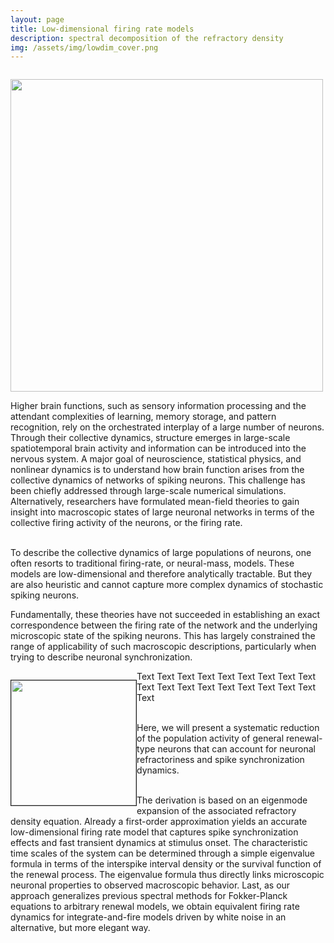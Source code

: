 ```yaml
---
layout: page
title: Low-dimensional firing rate models
description: spectral decomposition of the refractory density
img: /assets/img/lowdim_cover.png
---
```



<div><p style="float: left;"><img src="{{ site.baseurl }}/assets/img/activity_fig.png" alt="" title="overview" style="float: left" width="500px" height="auto" padding="3px"></p>    
<p>Higher brain functions, such as sensory information processing and the attendant complexities of learning, memory storage, and pattern recognition, rely on the orchestrated interplay of a large number of neurons.
Through their collective dynamics, structure emerges in large-scale spatiotemporal brain activity and information can be introduced into the nervous system.
A major goal of neuroscience, statistical physics, and nonlinear dynamics is to understand how brain
function arises from the collective dynamics of networks of spiking neurons. This challenge has been
chiefly addressed through large-scale numerical simulations. Alternatively, researchers have formulated
mean-field theories to gain insight into macroscopic states of large neuronal networks in terms of the
collective firing activity of the neurons, or the firing rate.
</div>

<br>
To describe the collective dynamics of large populations of neurons, one often resorts to traditional firing-rate, or neural-mass, models. These models are low-dimensional and therefore analytically tractable. But they are also heuristic and cannot capture more complex dynamics of stochastic spiking neurons.


Fundamentally, these theories have not succeeded in
establishing an exact correspondence between the firing rate of the network and the underlying microscopic
state of the spiking neurons. This has largely constrained the range of applicability of such macroscopic
descriptions, particularly when trying to describe neuronal synchronization.

<div><p style="float: left;"><img src="http://placekitten.com/g/200/200" height="200px" width="200px" border="1px"></p>
<p>Text Text Text Text Text Text Text Text Text Text Text Text Text Text Text Text Text Text Text</p>
</div>

<br>
Here, we will present a systematic reduction of the population activity of general renewal-type neurons that can account for neuronal refractoriness and spike synchronization dynamics.
<div class="img_row">
    <embed class="col three left" src="{{ site.baseurl }}//assets/img/PAR_network.png" alt="" title="overview" max-width="1000px" height="auto">
</div>

<br>

The derivation is based on an eigenmode expansion of the associated refractory density equation. Already a first-order approximation yields an accurate low-dimensional firing rate model that captures spike synchronization effects and fast transient dynamics at stimulus onset. The characteristic time scales of the system can be determined through a simple eigenvalue formula in terms of the interspike interval density or the survival function of the renewal process. The eigenvalue formula thus directly links microscopic neuronal properties to observed macroscopic behavior. 
Last, as our approach generalizes previous spectral methods for Fokker-Planck equations to arbitrary renewal models, we obtain equivalent firing rate dynamics for integrate-and-fire models driven by white noise in an alternative, but more elegant way.

